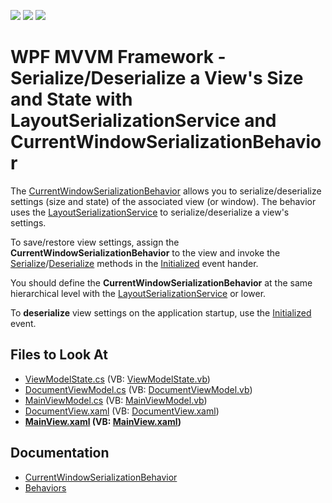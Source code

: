 <!-- default badges list -->
![](https://img.shields.io/endpoint?url=https://codecentral.devexpress.com/api/v1/VersionRange/128658115/21.1.5%2B)
[![](https://img.shields.io/badge/Open_in_DevExpress_Support_Center-FF7200?style=flat-square&logo=DevExpress&logoColor=white)](https://supportcenter.devexpress.com/ticket/details/T273165)
[![](https://img.shields.io/badge/📖_How_to_use_DevExpress_Examples-e9f6fc?style=flat-square)](https://docs.devexpress.com/GeneralInformation/403183)
<!-- default badges end -->

# WPF MVVM Framework - Serialize/Deserialize a View's Size and State with LayoutSerializationService and CurrentWindowSerializationBehavior

The [CurrentWindowSerializationBehavior](https://docs.devexpress.com/WPF/DevExpress.Mvvm.UI.CurrentWindowSerializationBehavior) allows you to serialize/deserialize settings (size and state) of the associated view (or window). The behavior uses the [LayoutSerializationService](https://docs.devexpress.com/WPF/114419/mvvm-framework/services/predefined-set/layoutserializationservice) to serialize/deserialize a view's settings. 

To save/restore view settings, assign the **CurrentWindowSerializationBehavior** to the view and invoke the [Serialize](https://docs.devexpress.com/WPF/DevExpress.Mvvm.UI.LayoutSerializationService.Serialize)/[Deserialize](https://docs.devexpress.com/WPF/DevExpress.Mvvm.UI.LayoutSerializationService.Deserialize(System.String)) methods in the [Initialized](https://docs.devexpress.com/WPF/System.Windows.FrameworkElement.Initialized) event hander.

You should define the **CurrentWindowSerializationBehavior** at the same hierarchical level with the [LayoutSerializationService](https://docs.devexpress.com/WPF/114419/mvvm-framework/services/predefined-set/layoutserializationservice) or lower.

To **deserialize** view settings on the application startup, use the [Initialized](https://docs.devexpress.com/WPF/System.Windows.FrameworkElement.Initialized) event.

<!-- default file list -->
## Files to Look At

* [ViewModelState.cs](./CS/DocumentManagerSerialization/Common/ViewModelState.cs) (VB: [ViewModelState.vb](./VB/DocumentManagerSerialization/Common/ViewModelState.vb))
* [DocumentViewModel.cs](./CS/DocumentManagerSerialization/ViewModels/DocumentViewModel.cs) (VB: [DocumentViewModel.vb](./VB/DocumentManagerSerialization/ViewModels/DocumentViewModel.vb))
* [MainViewModel.cs](./CS/DocumentManagerSerialization/ViewModels/MainViewModel.cs) (VB: [MainViewModel.vb](./VB/DocumentManagerSerialization/ViewModels/MainViewModel.vb))
* [DocumentView.xaml](./CS/DocumentManagerSerialization/Views/DocumentView.xaml) (VB: [DocumentView.xaml](./VB/DocumentManagerSerialization/Views/DocumentView.xaml))
* **[MainView.xaml](./CS/DocumentManagerSerialization/Views/MainView.xaml) (VB: [MainView.xaml](./VB/DocumentManagerSerialization/Views/MainView.xaml))**
<!-- default file list end -->

## Documentation

- [CurrentWindowSerializationBehavior](https://docs.devexpress.com/WPF/DevExpress.Mvvm.UI.CurrentWindowSerializationBehavior)
- [Behaviors](https://docs.devexpress.com/WPF/17442/mvvm-framework/behaviors)
